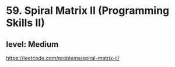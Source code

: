 # 59. Spiral Matrix II (Programming Skills II)
## level: Medium

https://leetcode.com/problems/spiral-matrix-ii/
